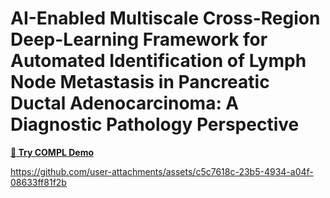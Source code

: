 # AI-Enabled Multiscale Cross-Region Deep-Learning Framework for Automated Identification of Lymph Node Metastasis in Pancreatic Ductal Adenocarcinoma: A Diagnostic Pathology Perspective

[**🚀 Try COMPL Demo**](http://cpolarnetdata.cn.cpolar.top/example1 "try COMPL")

https://github.com/user-attachments/assets/c5c7618c-23b5-4934-a04f-08633ff81f2b

